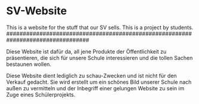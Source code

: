 # SV-Website
This is a website for the stuff that our SV sells. This is a project by students. 
#################################################################################

Diese Website ist dafür da, all jene Produkte der Öffentlichkeit zu präsentieren, die sich für unsere Schule interessieren und die tollen Sachen bestaunen wollen. 

Diese Website dient lediglich zu schau-Zwecken und ist nicht für den Verkauf gedacht.
Sie wird erstellt um ein schönes Bild unserer Schule nach außen zu vermitteln und der Inbegriff einer gelungen Website zu sein im Zuge eines Schülerprojekts.
